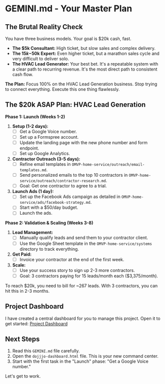 # GEMINI.md - Your Master Plan

## The Brutal Reality Check

You have three business models. Your goal is $20k cash, fast.

*   **The $5k Consultant:** High ticket, but slow sales and complex delivery.
*   **The $15k-$50k Expert:** Even higher ticket, but a marathon sales cycle and very difficult to deliver solo.
*   **The HVAC Lead Generator:** Your best bet. It's a repeatable system with a clear path to recurring revenue. It's the most direct path to consistent cash flow.

**The Plan:** Focus 100% on the HVAC Lead Generation business. Stop trying to connect everything. Execute this one thing flawlessly.

## The $20k ASAP Plan: HVAC Lead Generation

**Phase 1: Launch (Weeks 1-2)**

1.  **Setup (1-2 days):**
    *   [ ] Get a Google Voice number.
    *   [ ] Set up a Formspree account.
    *   [ ] Update the landing page with the new phone number and form endpoint.
    *   [ ] Set up Google Analytics.
2.  **Contractor Outreach (3-5 days):**
    *   [ ] Refine email templates in `OMVP-home-service/outreach/email-templates.md`.
    *   [ ] Send personalized emails to the top 10 contractors in `OMVP-home-service/outreach/contractor-research.md`.
    *   [ ] Goal: Get one contractor to agree to a trial.
3.  **Launch Ads (1 day):**
    *   [ ] Set up the Facebook Ads campaign as detailed in `OMVP-home-service/ads/facebook-strategy.md`.
    *   [ ] Start with a $50/day budget.
    *   [ ] Launch the ads.

**Phase 2: Validation & Scaling (Weeks 3-8)**

1.  **Lead Management:**
    *   [ ] Manually qualify leads and send them to your contractor client.
    *   [ ] Use the Google Sheet template in the `OMVP-home-service/systems` directory to track everything.
2.  **Get Paid:**
    *   [ ] Invoice your contractor at the end of the first week.
3.  **Scale:**
    *   [ ] Use your success story to sign up 2-3 more contractors.
    *   [ ] Goal: 3 contractors paying for 15 leads/month each ($3,375/month).

To reach $20k, you need to bill for ~267 leads. With 3 contractors, you can hit this in 2-3 months.

## Project Dashboard

I have created a central dashboard for you to manage this project. Open it to get started:
[Project Dashboard](dojjjo-dashboard.html)

## Next Steps

1.  Read this `GEMINI.md` file carefully.
2.  Open the `dojjjo-dashboard.html` file. This is your new command center.
3.  Start with the first task in the "Launch" phase: "Get a Google Voice number."

Let's get to work.
